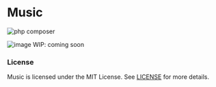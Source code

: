 # Music
![php composer](https://github.com/whleucka/echo/actions/workflows/php.yml/badge.svg)

![image](https://github.com/user-attachments/assets/8eef55e1-04ec-4223-97a5-2c7040de8cf3)
WIP: coming soon

### License
Music is licensed under the MIT License. See [LICENSE](LICENSE) for more details.

